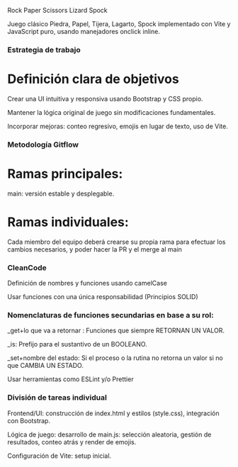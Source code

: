 Rock Paper Scissors Lizard Spock

Juego clásico Piedra, Papel, Tijera, Lagarto, Spock implementado con Vite y JavaScript puro, usando manejadores onclick inline.

### Estrategia de trabajo

#	Definición clara de objetivos

Crear una UI intuitiva y responsiva usando Bootstrap y CSS propio.

Mantener la lógica original de juego sin modificaciones fundamentales.

Incorporar mejoras: conteo regresivo, emojis en lugar de texto, uso de Vite.

###	Metodología Gitflow

#	Ramas principales:

main: versión estable y desplegable.

#	Ramas individuales:

Cada miembro del equipo deberá crearse su propia rama para efectuar los cambios necesarios, y poder hacer la PR y el merge al main

###	CleanCode

Definición de nombres y funciones usando camelCase

Usar funciones con una única responsabilidad (Principios SOLID)

###	Nomenclaturas de funciones secundarias en base a su rol:

_get+lo que va a retornar : Funciones que siempre RETORNAN UN VALOR.

_is: Prefijo para el sustantivo de un BOOLEANO.

_set+nombre del estado: Si el proceso o la rutina no retorna un valor si no que CAMBIA UN ESTADO.

Usar herramientas como ESLint y/o Prettier 

###	División de tareas individual

Frontend/UI: construcción de index.html y estilos (style.css), integración con Bootstrap.

Lógica de juego: desarrollo de main.js: selección aleatoria, gestión de resultados, conteo atrás y render de emojis.

Configuración de Vite: setup inicial.
